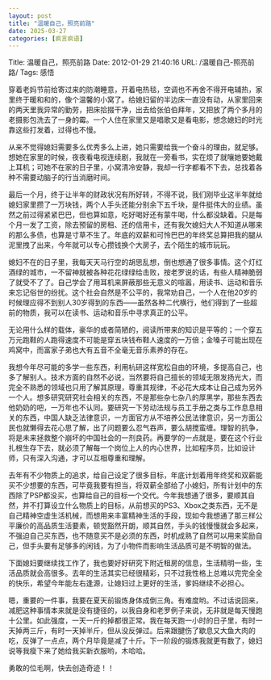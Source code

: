 ```yaml
---
layout: post
title: "温暖自己，照亮前路"
date: 2025-03-27
categories: [疯言疯语]
---
```


Title: 温暖自己，照亮前路
Date: 2012-01-29 21:40:16
URL: /温暖自己-照亮前路/
Tags: 感悟

穿着老妈节前给寄过来的防潮睡意，开着电热毯，空调也不再舍不得开电辅热，家里终于暖和和的，像个温馨的小窝了。给媳妇留的半边床一直没有动，从家里回来的两天里我异常的勤劳，把床拾掇干净，出去给张伯伯拜年，又把放了两个多月的老摄影包洗去了一身的霉。一个人住在家里又是唱歌又是看电影，想念媳妇的时光靠这些打发着，过得也不慢。

从来不觉得媳妇需要多么优秀多么上进，她只需要给我一个奋斗的理由，就足够。想她在家里的时候，夜夜看电视连续剧，我就在一旁看书，实在烦了就嚷她要她戴上耳机；可她不在家的日子里，小窝清冷安静，我却一行字都看不下去，总找着各种不需要动脑子的行当消磨时间。

最后一个月，终于让半年的财政状况有所好转，不得不说，我们刚毕业这半年就给媳妇家里攒了一万块钱，两个人手头还能分别余下五千块，是件挺伟大的业绩。虽然之前过得紧紧巴巴，但也算如意，吃好喝好还有蒙牛喝，什么都没缺着。只是每个月一发了工资，除去预留的房租、还的信用卡，还有我欠媳妇大人不知道从哪来的那么多债，也算是寸草不生了。年底的双薪和可怜巴巴的年终奖总算把我的腿从泥里拽了出来，今年就可以专心攒钱换个大房子，去个陌生的城市玩玩。

媳妇不在的日子里，我每天天马行空的胡思乱想，倒也想通了很多事情。这个灯红酒绿的城市，一不留神就被各种花花绿绿给击败，按老罗说的话，有些人精神脆弱了就受不了了。自己学会了用耳机来屏蔽那些无意义的喧嚣，用读书、运动和音乐来忘记俗世的纷扰。这个社会自然是不公平的，我常劝自己，一个人在他20岁的时候理应得不到别人30岁得到的东西——虽然各种二代横行，他们得到了一些超前的物质，我可以在读书、运动和音乐中寻求真正的公平。

无论用什么样的载体，豪华的或者简陋的，阅读所带来的知识是平等的；一个穿五万元跑鞋的人跑得速度不可能是穿五块钱布鞋人速度的一万倍；金嗓子可能出现在鸡窝中，而富家子弟也大有五音不全毫无音乐素养的存在。

我想今年尽可能的多学一些东西，利用杭研这样宽松自由的环境，多提高自己，也多了解别人。技术方面的自然不必说，当然要将自己擅长的领域无限发扬光大，而完全不熟悉的领域也只用了解其原理，尊重其规律，不必花大成本让自己成为另外一个人。想多研究研究社会相关的东西，不是那些杂七杂八的厚黑学，那些东西去他奶奶的吧，一万年也不认同。要研究一下劳动法规与员工手册之类与工作息息相关的东西，中国人缺乏法律意识，一方面官方从不培养公民法律意识，另一方面公民也就懒得去花心思了解，出了问题要么忍气吞声，要么胡搅蛮缠。理智的抗争，将是未来拯救整个崩坏的中国社会的一剂良药。再要学的一点就是，要在这个行业扎根生存下去，就必须了解每一个岗位上人的内心世界，比如程序员，比如设计师，只有深入沟通，才可以互相尊重和理解。

去年有不少物质上的追求，给自己设定了很多目标，年底计划着用年终奖和双薪能买不少想要的东西，可毕竟我要有担当，将双薪全部给了小媳妇，所有计划中的东西除了PSP都没买，也算给自己的目标一个交代。今年我想通了很多，要顺其自然，并不打算设立什么物质上的目标，从前想买的PS3、Xbox之类东西，无不是自己精神空虚生活机械，而想用来丰富精神生活的手段，现如今我想通了那三样公平廉价的高品质生活要素，顿觉豁然开朗，顺其自然，手头的钱慢慢就会多起来，不强迫自己买东西，也不随意买不是必须的东西，时机成熟了自然可以用来奖励自己，但手头要有足够多的闲钱，为了小物件而影响生活品质可是不明智的做法。

下面媳妇要继续找工作了，我也要好好研究下附近租房的信息，生活精明一些，生活品质就会高很多。去年的生活其实已经很精彩，只不过我性格上总难以完完全全的快乐，希望今年能左右逢源，让媳妇过上更好的生活，爹妈继续不必担心。

嗯，重要的一件事，我要在夏天前锻炼身体成倒三角。有难度哟。不过话说回来，减肥这种事情本来就是没有捷径的，以我自身和老罗例子来说，无非就是每天慢跑十公里。如此强度，一天一斤的掉都很正常。我在每天跑一小时的日子里，有时一天掉两三斤，有时一天掉半斤，但从没反弹过。后来跟腱伤了歇息又大鱼大肉的吃，反弹了一点点，两个月毕竟是减了十斤。下一阶段的锻炼我就更有数了，媳妇说等我瘦下来了她给我买新衣服哟，木哈哈。

勇敢的位毛啊，快去创造奇迹！！